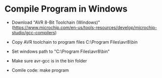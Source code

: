 # Compile Program in Windows

- Download "AVR 8-Bit Toolchain (Windows)"
(https://www.microchip.com/en-us/tools-resources/develop/microchip-studio/gcc-compilers)

- Copy AVR toolchain to program files C:\Program Files\avr8\bin

- Set windows path to "C:\Program Files\avr8\bin" 

- Make sure avr-gcc is in the bin folder

- Comile code:
make program